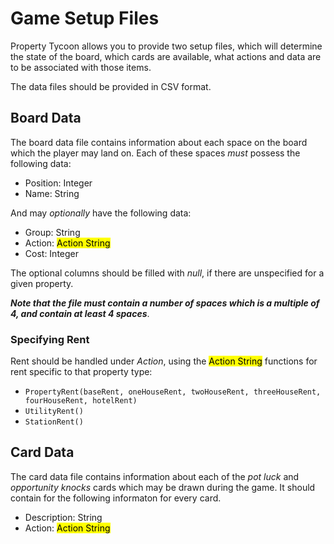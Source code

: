 # Game Setup Files
Property Tycoon allows you to provide two setup files, which will determine the state of the board,  which cards are available, what actions and data are to be associated with those items.

The data files should be provided in CSV format.

## Board Data
The board data file contains information about each space on the board which the player may land on. Each of these spaces _must_ possess the following data:

 - Position: Integer
 - Name: String

And may _optionally_ have the following data:

 - Group: String
 - Action: <mark>Action String</mark>
 - Cost: Integer

The optional columns should be filled with _null_, if there are unspecified for a given property.

_**Note that the file must contain a number of spaces which is a multiple of 4, and contain at least 4 spaces**_.

### Specifying Rent
Rent should be handled under _Action_, using the <mark>Action String</mark> functions for rent specific to that property type:

 - `PropertyRent(baseRent, oneHouseRent, twoHouseRent, threeHouseRent, fourHouseRent, hotelRent)`
 - `UtilityRent()`
 - `StationRent()`

## Card Data
The card data file contains information about each of the _pot luck_ and _opportunity knocks_ cards which may be drawn during the game. It should contain for the following informaton for every card.

- Description: String
- Action: <mark>Action String</mark>